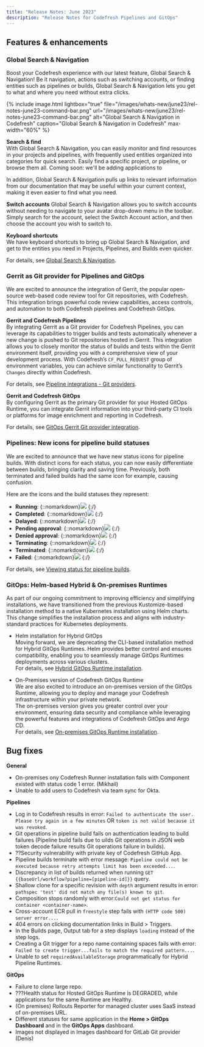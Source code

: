 ```yaml
---
title: "Release Notes: June 2023"
description: "Release Notes for Codefresh Pipelines and GitOps"
---
```


## Features & enhancements


### Global Search & Navigation
Boost your Codefresh experience with our latest feature, Global Search & Navigation! Be it navigation, actions such as switching accounts, or finding entities such as pipelines or builds, Global Search & Navigation lets you get to what and where you need without extra clicks.

 {% include 
image.html 
lightbox="true" 
file="/images/whats-new/june23/rel-notes-june23-command-bar.png" 
url="/images/whats-new/june23/rel-notes-june23-command-bar.png" 
alt="Global Search & Navigation in Codefresh" 
caption="Global Search & Navigation in Codefresh" 
max-width="60%" 
%}

**Search & find**  
With Global Search & Navigation, you can easily monitor and find resources in your projects and pipelines, with frequently used entities organized into categories for quick search. Easily find a specific project, or pipeline, or browse them all.
Coming soon: we'll be adding applications to 

In addition, Global Search & Navigation pulls up links to relevant information from our documentation that may be useful within your current context, making it even easier to find what you need.

**Switch accounts**
Global Search & Navigation allows you to switch accounts without needing to navigate to your avatar drop-down menu in the toolbar. Simply search for the account, select the Switch Account action, and then choose the account you wish to switch to.

**Keyboard shortcuts**  
We have keyboard shortcuts to bring up Global Search & Navigation, and get to the entities you need in Projects, Pipelines, and Builds even quicker.


For details, see [Global Search & Navigation]({{site.baseurl}}/docs/getting-started/command-bar/).


### Gerrit as Git provider for Pipelines and GitOps
We are excited to announce the integration of Gerrit, the popular open-source web-based code review tool for Git repositories, with Codefresh. This integration brings powerful code review capabilities, access controls, and automation to both Codefresh pipelines and Codefresh GitOps.

**Gerrit and Codefresh Pipelines**  
By integrating Gerrit as a Git provider for Codefresh Pipelines, you can leverage its capabilities to trigger builds and tests automatically whenever a new change is pushed to Git repositories hosted in Gerrit. This integration allows you to closely monitor the status of builds and tests within the Gerrit environment itself, providing you with a comprehensive view of your development process.
With Codefresh’s `CF_PULL_REQUEST` group of environment variables, you can achieve similar functionality to Gerrit’s `Changes` directly within Codefresh.

For details, see [Pipeline integrations - Git providers]({{site.baseurl}}/docs/integrations/git-providers/#gerrit).

**Gerrit and Codefresh GitOps**   
By configuring Gerrit as the primary Git provider for your Hosted GitOps Runtime, you can integrate Gerrit information into your third-party CI tools or platforms for image enrichment and reporting in Codefresh.

For details, see [GitOps Gerrit Git provider integration]({{site.baseurl}}/docs/gitops-integrations/gerrit-integration/).


### Pipelines: New icons for pipeline build statuses
We are excited to announce that we have new status icons for pipeline builds. With distinct icons for each status, you can now easily differentiate between builds, bringing clarity and saving time. Previously, both terminated and failed builds had the same icon for example, causing confusion.

Here are the icons and the build statuses they represent:  
* **Running**: {::nomarkdown}<img src="../../../images/whats-new/june23/pipeline-build-running.png" display=inline-block/> {:/}
* **Completed**: {::nomarkdown}<img src="../../../images/whats-new/june23/pipeline-build-successful.png" display=inline-block/> {:/}
* **Delayed**: {::nomarkdown}<img src="../../../images/whats-new/june23/pipeline-build-delayed.png" display=inline-block/> {:/}
* **Pending approval**: {::nomarkdown}<img src="../../../images/whats-new/june23/pipeline-build-pending-approval.png" display=inline-block/> {:/}
* **Denied approval**: {::nomarkdown}<img src="../../../images/whats-new/june23/pipeline-build-denied.png" display=inline-block/> {:/}
* **Terminating**: {::nomarkdown}<img src="../../../images/whats-new/june23/pipeline-build-terminating.png" display=inline-block/> {:/}
* **Terminated**: {::nomarkdown}<img src="../../../images/whats-new/june23/pipeline-build-terminated.png" display=inline-block/> {:/}
* **Failed**: {::nomarkdown}<img src="../../../images/whats-new/june23/pipeline-build-failed-error.png" display=inline-block/> {:/}

For details, see [Viewing status for pipeline builds]({{site.baseurl}}/docs/pipelines/monitoring-pipelines/#viewing-status-for-pipeline-builds).

### GitOps: Helm-based Hybrid & On-premises Runtimes
As part of our ongoing commitment to improving efficiency and simplifying installations, we have transitioned from the previous Kustomize-based installation method to a native Kubernetes installation using Helm charts. This change simplifies the installation process and aligns with industry-standard practices for Kubernetes deployments. 

* Helm installation for Hybrid GitOps  
  Moving forward, we are deprecating the CLI-based installation method for Hybrid GitOps Runtimes. Helm provides better control and ensures compatibility, enabling you to seamlessly manage GitOps Runtimes deployments across various clusters.  
  For details, see [Hybrid GitOps Runtime installation]({{site.baseurl}}/docs/installation/gitops/hybrid-gitops-helm-installation/).

* On-Premises version of Codefresh GitOps Runtime  
  We are also excited to introduce an on-premises version of the GitOps Runtime, allowing you to deploy and manage your Codefresh infrastructure within your private network.  
  The on-premises version gives you greater control over your environment, ensuring data security and compliance while leveraging the powerful features and integrations of Codefresh GitOps and Argo CD.  
  For details, see [On-premises GitOps Runtime installation]({{site.baseurl}}/docs/installation/gitops/on-prem-gitops-runtime-install/).


## Bug fixes
**General**  
* On-premises ony Codefresh Runner installation fails with Component existed with status code 1 error. (Mikhail)
* Unable to add users to Codefresh via team sync for Okta.


**Pipelines**  
* Log in to Codefresh results in error: `Failed to authenticate the user. Please try again in a few minutes` OR `token is not valid because it was revoked`.
* Git operations in pipeline build fails on authentication leading to build failures (Pipeline build fails due to  uilds Git operations in JSON web token decode failure results Git operations failure in builds).
* ??Security vulnerability with private key of Codefresh GitHub App.
* Pipeline builds terminate with error message: `Pipeline could not be executed because retry attempts limit has been exceeded...`.
* Discrepancy in list of builds returned when running `GET {{baseUrl/workflow?pipeline=[pipeline-id]}}` query. 
* Shallow clone for a specific revision with `depth` argument results in error: `pathspec 'test' did not match any file(s) known to git`.
* Composition stops randomly with error:`Could not get status for container <container-name>`.
* Cross-account ECR pull in `freestyle` step fails with `(HTTP code 500) server error...`. 
* 404 errors on clicking documentation links in Build > Triggers.
* In the Builds page, Output tab for a step displays `loading` instead of the step logs.
* Creating a Git trigger for a repo name containing spaces fails with error: `Failed to create trigger...fails to match the required pattern...`.
* Unable to set `requiredAvailableStorage` programmatically for Hybrid Pipeline Runtimes. 


**GitOps**  
* Failure to clone large repo.
* ???Health status for Hosted GitOps Runtime is DEGRADED, while applications for the same Runtime are Healthy.
* (On premises) Rollouts Reporter for managed cluster uses SaaS instead of on-premises URL.
* Different statuses for same application in the **Home > GitOps Dashboard** and in the **GitOps Apps** dashboard.
* Images not displayed in Images dashboard for GitLab Git provider (Denis)




